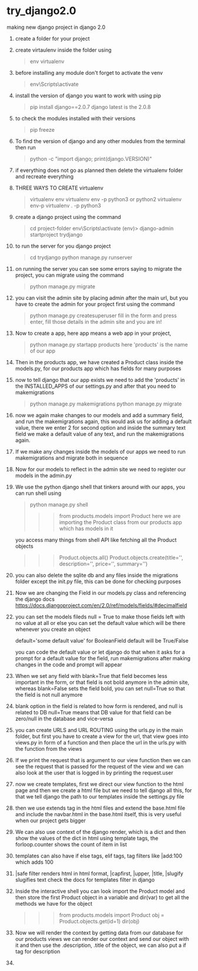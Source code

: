 # try_django2.0
making new django project in django 2.0

1. create a folder for your project

2. create virtaulenv inside the folder using
	
	> env virtualenv

3. before installing any module don't forget to activate the venv

	> env\Scripts\activate

4. install the version of django you want to work with using pip

	> pip install django==2.0.7
	django latest is the 2.0.8

5. to check the modules installed with their versions

	> pip freeze

6. To find the version of django and any other modules from the terminal then run

	> python -c "import django; print(django.VERSION)"

7. if everything does not go as planned then delete the virtualenv folder and recreate everything

8. THREE WAYS TO CREATE virtualenv

	> virtualenv env
	> virtualenv env -p python3 or python2
	> virtualenv env-p <path to python version>
	> virtualenv . -p python3

9. create a django project using the command

	> cd project-folder
	> env\Scripts\activate
(env)> django-admin startproject trydjango

10. to run the server for you django project

	> cd trydjango
	> python manage.py runserver

11. on running the server you can see some errors saying to migrate the project, you can migrate
	using the command

	> python manage.py migrate

12. you can visit the admin site by placing admin after the main url, but you have to create the 
	admin for your project first using the command

	> python manage.py createsuperuser
	fill in the form and press enter, fill those details in the admin site and you are in!

13. Now to create a app, here app means a web app in your project,

	> python manage.py startapp products
	here 'products' is the name of our app

14. Then in the products app, we have created a Product class inside the models.py, for our 
	products app which has fields for many purposes

15. now to tell django that our app exists we need to add the 'products' in the INSTALLED_APPS
	of our settings.py and after that you need to makemigrations

	> python manage.py makemigrations
	> python manage.py migrate

16. now we again make changes to our models and add a summary field, and run the makemigrations
	again, this would ask us for adding a default value, there we enter 2 for second option and
	inside the summary text field we make a default value of any text, and run the makemigrations
	again.

17. If we make any changes inside the models of our apps we need to run makemigrations and migrate
	both in sequence

18. Now for our models to reflect in the admin site we need to register our models in the admin.py

19. We use the python django shell that tinkers around with our apps, you can run shell using

	> python manage.py shell
	>>> from products.models import Product
	here we are importing the Product class from our products app which has models in it

	you access many things from shell API like fetching all the Product objects

	>>> Product.objects.all()
	>>> Product.objects.create(title='', description='', price='', summary='')

20. you can also delete the sqlite db and any files inside the migrations folder except the init.py
	file, this can be done for checking purposes

21. Now we are changing the Field in our models.py class and referencing the django docs
	https://docs.djangoproject.com/en/2.0/ref/models/fields/#decimalfield

22. you can set the models fileds null = True to make those fields left with no value at all
	or else you can set the default value which will be there whenever you create an object

	default='some default value' for BooleanField default will be True/False

	you can code the default value or let django do that when it asks for a prompt for a default
	value for the field, run makemigrations after making changes in the code and prompt will appear

23. When we set any field with blank=True that field becomes less important in the form, or that
	field is not bold anymore in the admin site, whereas blank=False sets the field bold, you
	can set null=True so that the field is not null anymore

24. blank option in the field is related to how form is rendered, and null is related to DB
	null=True means that DB value for that field can be zero/null in the database and vice-versa

25. you can create URLS and URL ROUTING using the urls.py in the main folder, but first you have	to create a view for the url, that view goes into views.py in form of a function and then place
	the url in the urls.py with the function from the views

26. If we print the request that is argument to our view function then we can see the request that
	is passed for the request of the view and we can also look at the user that is logged in by
	printing the request.user

27. now we create templates, first we direct our view function to the html page and then we create
	a html file but we need to tell django all this, for that we tell django the path to our 
	templates inside the settings.py file

28. then we use extends tag in the html files and extend the base.html file and include the
	navbar.html in the base.html itself, this is very useful when our project gets bigger

29. We can also use context of the django render, which is a dict and then show the values
	of the dict in html using template tags, the forloop.counter shows the count of item in list

30. templates can also have if else tags, elif tags, tag filters like |add:100 which adds 100

31. |safe filter renders html in html format, |capfirst, |upper, |title, |slugify slugifies text
	check the docs for templates filter in django

32. Inside the interactive shell you can look import the Product model and then store the first
 	Product object in a variable and dir(var) to get all the methods we have for the object

 	>>> from products.models import Product
 	>>> obj = Product.objects.get(id=1)
 	>>> dir(obj)

33. Now we will render the context by getting data from our database for our products views
	we can render our context and send our object with it and then use the .description, 
	.title of the object, we can also put a if tag for description

34. 